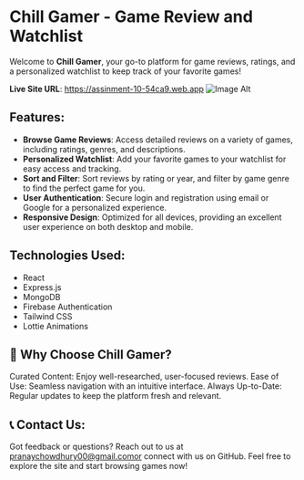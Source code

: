 # Chill Gamer - Game Review and Watchlist

Welcome to **Chill Gamer**, your go-to platform for game reviews, ratings, and a personalized watchlist to keep track of your favorite games!

**Live Site URL**: https://assinment-10-54ca9.web.app
 ![Image Alt](https://github.com/PranayChowdhury00/Chill-Gamer---Game-Review-and-Watchlist/blob/main/assinment-10-54ca9.web.app_%20(1).png?raw=true)

## Features:
- **Browse Game Reviews**: Access detailed reviews on a variety of games, including ratings, genres, and descriptions.
- **Personalized Watchlist**: Add your favorite games to your watchlist for easy access and tracking.
- **Sort and Filter**: Sort reviews by rating or year, and filter by game genre to find the perfect game for you.
- **User Authentication**: Secure login and registration using email or Google for a personalized experience.
- **Responsive Design**: Optimized for all devices, providing an excellent user experience on both desktop and mobile.

## Technologies Used:
- React
- Express.js
- MongoDB
- Firebase Authentication
- Tailwind CSS
- Lottie Animations
## 🎯 Why Choose Chill Gamer?
Curated Content: Enjoy well-researched, user-focused reviews.
Ease of Use: Seamless navigation with an intuitive interface.
Always Up-to-Date: Regular updates to keep the platform fresh and relevant.
## 📞 Contact Us:
Got feedback or questions? Reach out to us at pranaychowdhury00@gmail.comor connect with us on GitHub.
Feel free to explore the site and start browsing games now!
